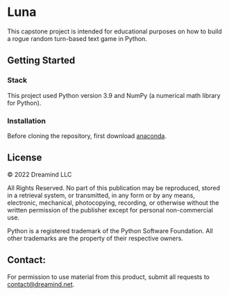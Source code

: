 # Luna
This capstone project is intended for educational purposes on how to build a rogue random turn-based text game in Python.

## Getting Started

### Stack
This project used Python version 3.9 and NumPy (a numerical math library for Python).

### Installation
Before cloning the repository, first download [anaconda](https://www.anaconda.com/products/distribution/start-coding-immediately).


## License
© 2022 Dreamind LLC

All Rights Reserved. No part of this publication may be reproduced, stored in a retrieval system, or transmitted, in any form or by any means, electronic, mechanical, photocopying, recording, or otherwise without the written permission of the publisher except for personal non-commercial use.

Python is a registered trademark of the Python Software Foundation.
All other trademarks are the property of their respective owners.

## Contact:
For permission to use material from this product, submit all requests to contact@dreamind.net.

